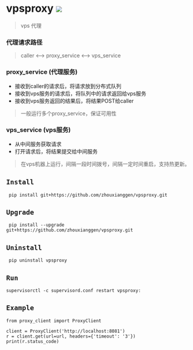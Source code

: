 vpsproxy
![](https://img.shields.io/badge/python%20-%203.7-brightgreen.svg)
========
> vps 代理 

### 代理请求路径
> caller <--> proxy_service  <--> vps_service

### proxy_service (代理服务)
+ 接收到caller的请求后，将请求放到分布式队列
+ 接收到vps服务的请求后，将队列中的请求返回给vps服务
+ 接收到vps服务返回的结果后，将结果POST给caller

> 一般运行多个proxy_service，保证可用性

### vps_service (vps服务)
+ 从中间服务获取请求
+ 打开请求后，将结果提交给中间服务

> 在vps机器上运行，间隔一段时间拨号，间隔一定时间重启，支持热更新。

## `Install`
` pip install git+https://github.com/zhouxianggen/vpsproxy.git`

## `Upgrade`
` pip install --upgrade git+https://github.com/zhouxianggen/vpsproxy.git`

## `Uninstall`
` pip uninstall vpsproxy`

## `Run`
```
supervisorctl -c supervisord.conf restart vpsproxy:
```

## `Example`
```
from proxy_client import ProxyClient

client = ProxyClient('http://localhost:8081')
r = client.get(url=url, headers={'timeout': '3'})
print(r.status_code)

```
